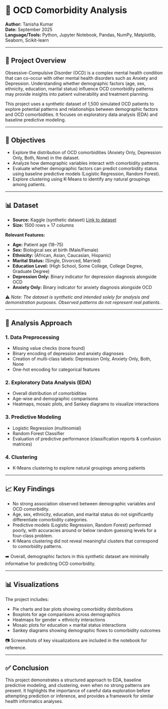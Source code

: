 # 🧠 OCD Comorbidity Analysis  

**Author:** Tanisha Kumar<br> 
**Date:** September 2025<br>
**Language/Tools:** Python, Jupyter Notebook, Pandas, NumPy, Matplotlib, Seaborn, Scikit-learn  

---

## 📌 Project Overview  

Obsessive-Compulsive Disorder (OCD) is a complex mental health condition that can co-occur with other mental health disorders such as Anxiety and Depression. Understanding whether demographic factors (age, sex, ethnicity, education, marital status) influence OCD comorbidity patterns may provide insights into patient vulnerability and treatment planning.  

This project uses a synthetic dataset of 1,500 simulated OCD patients to explore potential patterns and relationships between demographic factors and OCD comorbidities. It focuses on exploratory data analysis (EDA) and baseline predictive modeling.  

---

## 🎯 Objectives  

- Explore the distribution of OCD comorbidities (Anxiety Only, Depression Only, Both, None) in the dataset.  
- Analyze how demographic variables interact with comorbidity patterns.  
- Evaluate whether demographic factors can predict comorbidity status using baseline predictive models (Logistic Regression, Random Forest).  
- Explore clustering using K-Means to identify any natural groupings among patients.  

---

## 📊 Dataset  

- **Source:** Kaggle (synthetic dataset) [Link to dataset](https://www.kaggle.com/datasets/ohinhaque/ocd-patient-dataset-demographics-and-clinical-data)
- **Size:** 1500 rows × 17 columns  

**Relevant Features:**  
- **Age:** Patient age (18–75)  
- **Sex:** Biological sex at birth (Male/Female)  
- **Ethnicity:** (African, Asian, Caucasian, Hispanic)  
- **Marital Status:** (Single, Divorced, Married)  
- **Education Level:** (High School, Some College, College Degree, Graduate Degree)  
- **Depression Only:** Binary indicator for depression diagnosis alongside OCD  
- **Anxiety Only:** Binary indicator for anxiety diagnosis alongside OCD  

⚠️ *Note: The dataset is synthetic and intended solely for analysis and demonstration purposes. Observed patterns do not represent real patients.*  

---

## 🔎 Analysis Approach  

### 1. Data Preprocessing  
- Missing value checks (none found)  
- Binary encoding of depression and anxiety diagnoses  
- Creation of multi-class labels: Depression Only, Anxiety Only, Both, None  
- One-hot encoding for categorical features  

### 2. Exploratory Data Analysis (EDA)  
- Overall distribution of comorbidities  
- Age-wise and demographic comparisons  
- Heatmaps, mosaic plots, and Sankey diagrams to visualize interactions  

### 3. Predictive Modeling  
- Logistic Regression (multinomial)  
- Random Forest Classifier  
- Evaluation of predictive performance (classification reports & confusion matrices)  

### 4. Clustering  
- K-Means clustering to explore natural groupings among patients  

---

## 📈 Key Findings  

- No strong association observed between demographic variables and OCD comorbidity.  
- Age, sex, ethnicity, education, and marital status do not significantly differentiate comorbidity categories.  
- Predictive models (Logistic Regression, Random Forest) performed poorly, with accuracies around or below random guessing levels for a four-class problem.  
- K-Means clustering did not reveal meaningful clusters that correspond to comorbidity patterns.  

➡️ Overall, demographic factors in this synthetic dataset are minimally informative for predicting OCD comorbidity.  

---

## 📊 Visualizations  

The project includes:  
- Pie charts and bar plots showing comorbidity distributions  
- Boxplots for age comparisons across demographics  
- Heatmaps for gender × ethnicity interactions  
- Mosaic plots for education × marital status interactions  
- Sankey diagrams showing demographic flows to comorbidity outcomes  

📷 Screenshots of key visualizations are included in the notebook for reference.  

---

## ✅ Conclusion  

This project demonstrates a structured approach to EDA, baseline predictive modeling, and clustering, even when no strong patterns are present. It highlights the importance of careful data exploration before attempting prediction or inference, and provides a framework for similar health informatics analyses.
